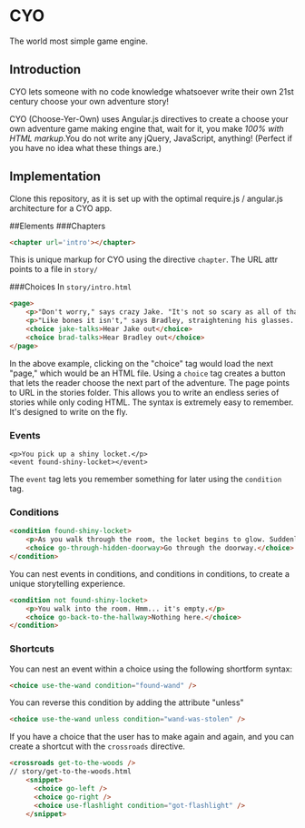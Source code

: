 CYO
===

The world most simple game engine.

Introduction
------------
CYO lets someone with no code knowledge whatsoever write their own 21st century choose your own adventure story!

CYO (Choose-Yer-Own) uses Angular.js directives to create a choose your own adventure game making engine that, wait for it, you make *100% with HTML markup*.You do not write any jQuery, JavaScript, anything! (Perfect if you have no idea what these things are.)

Implementation
--------------
Clone this repository, as it is set up with the optimal require.js / angular.js architecture for a CYO app.

##Elements
###Chapters


```html
<chapter url='intro'></chapter>
```

This is unique markup for CYO using the directive `chapter`. The URL attr points to a file in `story/`


###Choices
In `story/intro.html`

```html
<page>
	<p>"Don't worry," says crazy Jake. "It's not so scary as all of that."</p>
	<p>"Like bones it isn't," says Bradley, straightening his glasses. "I don't like that house."</p>
	<choice jake-talks>Hear Jake out</choice>
	<choice brad-talks>Hear Bradley out</choice>
</page>
```

In the above example, clicking on the "choice" tag would load the next "page," which would be an HTML file.
Using a `choice` tag creates a button that lets the reader choose the next part of the adventure. The page points to URL in the stories folder. This allows you to write an endless series of stories while only coding HTML. The syntax is extremely easy to remember. It's designed to write on the fly.

### Events

```
<p>You pick up a shiny locket.</p>
<event found-shiny-locket></event>
```

The `event` tag lets you remember something for later using the `condition` tag.

### Conditions

```html
<condition found-shiny-locket>
	<p>As you walk through the room, the locket begins to glow. Suddenly, a new doorway appears in the wall.</p>
	<choice go-through-hidden-doorway>Go through the doorway.</choice>
</condition>
```

You can nest events in conditions, and conditions in conditions, to create a unique storytelling experience.

```html
<condition not found-shiny-locket>
	<p>You walk into the room. Hmm... it's empty.</p>
	<choice go-back-to-the-hallway>Nothing here.</choice>
</condition>
```

### Shortcuts

You can nest an event within a choice using the following shortform syntax:

```html
<choice use-the-wand condition="found-wand" />
```

You can reverse this condition by adding the attribute "unless"

```html
<choice use-the-wand unless condition="wand-was-stolen" />
```

If you have a choice that the user has to make again and again, and you can create a shortcut with the `crossroads` directive.

```html
<crossroads get-to-the-woods />
// story/get-to-the-woods.html
	<snippet>
	  <choice go-left />
	  <choice go-right />
	  <choice use-flashlight condition="got-flashlight" />
	</snippet>
```